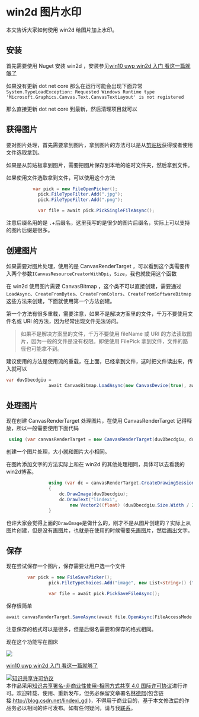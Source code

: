 # win2d 图片水印

本文告诉大家如何使用 win2d 给图片加上水印。

<!--more-->
<!-- CreateTime:2018/12/25 10:37:52 -->


<div id="toc"></div>

<!-- 标签：水印，win2d，uwp,渲染 -->

## 安装

首先需要使用 Nuget 安装 win2d ，安装参见[win10 uwp win2d 入门 看这一篇就够了](https://lindexi.gitee.io/post/win10-uwp-win2d-%E5%85%A5%E9%97%A8-%E7%9C%8B%E8%BF%99%E4%B8%80%E7%AF%87%E5%B0%B1%E5%A4%9F%E4%BA%86.html )

如果没有更新 dot net core 那么在运行可能会出现下面异常`System.TypeLoadException: Requested Windows Runtime type 'Microsoft.Graphics.Canvas.Text.CanvasTextLayout' is not registered`

那么直接更新 dot net core 到最新，然后清理项目就可以

## 获得图片

要对图片处理，首先需要拿到图片，拿到图片的方法可以是从[剪贴板](https://blog.csdn.net/lindexi_gd/article/details/50479180 )获得或者使用文件选取拿到。

如果是从剪贴板拿到图片，需要把图片保存到本地的临时文件夹，然后拿到文件。

如果使用文件选取拿到文件，可以使用这个方法

```csharp
          var pick = new FileOpenPicker();
            pick.FileTypeFilter.Add(".jpg");
            pick.FileTypeFilter.Add(".png");

            var file = await pick.PickSingleFileAsync();
```

注意后缀名用的是 `.`+后缀名，这里我写的是很少的图片后缀名，实际上可以支持的图片后缀是很多。

## 创建图片

如果需要对图片处理，使用的是 CanvasRenderTarget ，可以看到这个类需要传入两个参数`ICanvasResourceCreatorWithDpi`，`Size`，我也就使用这个函数

在 win2d 使用图片需要 CanvasBitmap ，这个类不可以直接创建，需要通过`LoadAsync`、`CreateFromBytes`、`CreateFromColors`、`CreateFromSoftwareBitmap` 这些方法来创建，下面就使用第一个方法创建。

第一个方法有很多重载，需要注意，如果不是解决方案里的文件，千万不要使用文件名或 URI 的方法，因为经常出现文件无法访问。

> 如果不是解决方案里的文件，千万不要使用 fileName 或 URI 的方法读取图片，因为一般的文件是没有权限。即使使用 FilePick 拿到文件，文件的路径也可能拿不到。

建议使用的方法是使用流的重载，在上面，已经拿到文件，这时把文件读出来，传入就可以

```csharp
var duvDbecdgiu =
                await CanvasBitmap.LoadAsync(new CanvasDevice(true), await _file.OpenAsync(FileAccessMode.Read));
```

## 处理图片

现在创建 CanvasRenderTarget 处理图片，在使用 CanvasRenderTarget 记得释放，所以一般需要使用下面代码

```csharp
 using (var canvasRenderTarget = new CanvasRenderTarget(duvDbecdgiu, duvDbecdgiu.Size))
```

创建一个图片处理，大小就和图片大小相同。

在图片添加文字的方法实际上和在 win2d 的其他处理相同，具体可以去看我的win2d博客。

```csharp
                using (var dc = canvasRenderTarget.CreateDrawingSession())
                {
                    dc.DrawImage(duvDbecdgiu);
                    dc.DrawText("lindexi",
                        new Vector2((float) (duvDbecdgiu.Size.Width / 2), (float) duvDbecdgiu.Size.Height/2), Colors.Black);
                }
```

也许大家会觉得上面的`DrawImage`是做什么的，刚才不是从图片创建的？实际上从图片创建，但是没有画图片，也就是在使用的时候需要先画图片，然后画出文字。

## 保存

现在尝试保存一个图片，保存需要让用户选一个文件

```csharp
        var pick = new FileSavePicker();
                pick.FileTypeChoices.Add("image", new List<string>() {".jpg"});

                var file = await pick.PickSaveFileAsync();
```

保存很简单

```csharp
await canvasRenderTarget.SaveAsync(await file.OpenAsync(FileAccessMode.ReadWrite),CanvasBitmapFileFormat.Jpeg);
```

注意保存的格式可以是很多，但是后缀名需要和保存的格式相同。

现在这个功能写在图床

![](http://cdn.lindexi.site/65fb6078-c169-4ce3-cdd9-e35752d07be0%2F2018318182752.jpg)

[win10 uwp win2d 入门 看这一篇就够了](https://lindexi.gitee.io/post/win10-uwp-win2d-%E5%85%A5%E9%97%A8-%E7%9C%8B%E8%BF%99%E4%B8%80%E7%AF%87%E5%B0%B1%E5%A4%9F%E4%BA%86.html )

<a rel="license" href="http://creativecommons.org/licenses/by-nc-sa/4.0/"><img alt="知识共享许可协议" style="border-width:0" src="https://licensebuttons.net/l/by-nc-sa/4.0/88x31.png" /></a><br />本作品采用<a rel="license" href="http://creativecommons.org/licenses/by-nc-sa/4.0/">知识共享署名-非商业性使用-相同方式共享 4.0 国际许可协议</a>进行许可。欢迎转载、使用、重新发布，但务必保留文章署名[林德熙](http://blog.csdn.net/lindexi_gd)(包含链接:http://blog.csdn.net/lindexi_gd )，不得用于商业目的，基于本文修改后的作品务必以相同的许可发布。如有任何疑问，请与我[联系](mailto:lindexi_gd@163.com)。